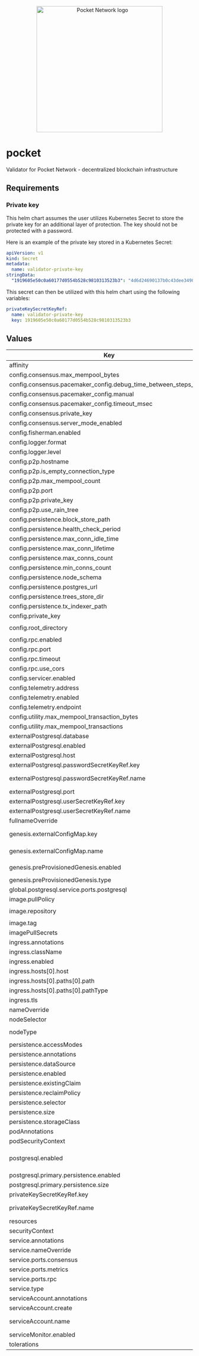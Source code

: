 <div align="center">
  <a href="https://www.pokt.network">
    <img src="https://user-images.githubusercontent.com/2219004/151564884-212c0e40-3bfa-412e-a341-edb54b5f1498.jpeg" alt="Pocket Network logo" width="340"/>
  </a>
</div>

# pocket

Validator for Pocket Network - decentralized blockchain infrastructure

## Requirements

### Private key

This helm chart assumes the user utilizes Kubernetes Secret to store the private key for an additional layer of protection. The key should not be protected with a password.

Here is an example of the private key stored in a Kubernetes Secret:

```yaml
apiVersion: v1
kind: Secret
metadata:
  name: validator-private-key
stringData:
  "1919605e50c0a60177d0554b528c9810313523b3": "4d6d24690137b0c43dee3490cafa4ca49cc1c4facdd1a73be1255a5b752223dc2b7672ea2493dcdd0efc6c6caf1073c4f3ff8508c686031e2d1244c02f0b900d"
```

This secret can then be utilized with this helm chart using the following variables:

```yaml
privateKeySecretKeyRef:
  name: validator-private-key
  key: 1919605e50c0a60177d0554b528c9810313523b3
```

## Values

| Key                                                             | Type   | Default                               | Description                                                                                                                                           |
| --------------------------------------------------------------- | ------ | ------------------------------------- | ----------------------------------------------------------------------------------------------------------------------------------------------------- |
| affinity                                                        | object | `{}`                                  |                                                                                                                                                       |
| config.consensus.max_mempool_bytes                              | int    | `500000000`                           |                                                                                                                                                       |
| config.consensus.pacemaker_config.debug_time_between_steps_msec | int    | `1000`                                |                                                                                                                                                       |
| config.consensus.pacemaker_config.manual                        | bool   | `true`                                |                                                                                                                                                       |
| config.consensus.pacemaker_config.timeout_msec                  | int    | `10000`                               |                                                                                                                                                       |
| config.consensus.private_key                                    | string | `""`                                  |                                                                                                                                                       |
| config.consensus.server_mode_enabled                            | bool   | `true`                                |                                                                                                                                                       |
| config.fisherman.enabled                                        | bool   | `false`                               |                                                                                                                                                       |
| config.logger.format                                            | string | `"json"`                              |                                                                                                                                                       |
| config.logger.level                                             | string | `"debug"`                             |                                                                                                                                                       |
| config.p2p.hostname                                             | string | `""`                                  |                                                                                                                                                       |
| config.p2p.is_empty_connection_type                             | bool   | `false`                               |                                                                                                                                                       |
| config.p2p.max_mempool_count                                    | int    | `100000`                              |                                                                                                                                                       |
| config.p2p.port                                                 | int    | `42069`                               |                                                                                                                                                       |
| config.p2p.private_key                                          | string | `""`                                  |                                                                                                                                                       |
| config.p2p.use_rain_tree                                        | bool   | `true`                                |                                                                                                                                                       |
| config.persistence.block_store_path                             | string | `"/pocket/data/block-store"`          |                                                                                                                                                       |
| config.persistence.health_check_period                          | string | `"30s"`                               |                                                                                                                                                       |
| config.persistence.max_conn_idle_time                           | string | `"1m"`                                |                                                                                                                                                       |
| config.persistence.max_conn_lifetime                            | string | `"5m"`                                |                                                                                                                                                       |
| config.persistence.max_conns_count                              | int    | `50`                                  |                                                                                                                                                       |
| config.persistence.min_conns_count                              | int    | `1`                                   |                                                                                                                                                       |
| config.persistence.node_schema                                  | string | `"pocket"`                            |                                                                                                                                                       |
| config.persistence.postgres_url                                 | string | `""`                                  |                                                                                                                                                       |
| config.persistence.trees_store_dir                              | string | `"/pocket/data/trees"`                |                                                                                                                                                       |
| config.persistence.tx_indexer_path                              | string | `"/pocket/data/tx-indexer"`           |                                                                                                                                                       |
| config.private_key                                              | string | `""`                                  |                                                                                                                                                       |
| config.root_directory                                           | string | `"/go/src/github.com/pocket-network"` |                                                                                                                                                       |
| config.rpc.enabled                                              | bool   | `true`                                |                                                                                                                                                       |
| config.rpc.port                                                 | string | `"50832"`                             |                                                                                                                                                       |
| config.rpc.timeout                                              | int    | `30000`                               |                                                                                                                                                       |
| config.rpc.use_cors                                             | bool   | `false`                               |                                                                                                                                                       |
| config.servicer.enabled                                         | bool   | `false`                               |                                                                                                                                                       |
| config.telemetry.address                                        | string | `"0.0.0.0:9000"`                      |                                                                                                                                                       |
| config.telemetry.enabled                                        | bool   | `true`                                |                                                                                                                                                       |
| config.telemetry.endpoint                                       | string | `"/metrics"`                          |                                                                                                                                                       |
| config.utility.max_mempool_transaction_bytes                    | int    | `1073741824`                          |                                                                                                                                                       |
| config.utility.max_mempool_transactions                         | int    | `9000`                                |                                                                                                                                                       |
| externalPostgresql.database                                     | string | `""`                                  | name of the external database                                                                                                                         |
| externalPostgresql.enabled                                      | bool   | `false`                               | use external postgres database                                                                                                                        |
| externalPostgresql.host                                         | string | `""`                                  | host of the external database                                                                                                                         |
| externalPostgresql.passwordSecretKeyRef.key                     | string | `""`                                  | key in the Secret that contains the database password                                                                                                 |
| externalPostgresql.passwordSecretKeyRef.name                    | string | `""`                                  | name of the Secret in the same namespace that contains the database password                                                                          |
| externalPostgresql.port                                         | int    | `5432`                                | port of the external database                                                                                                                         |
| externalPostgresql.userSecretKeyRef.key                         | string | `""`                                  | key in the Secret that contains the database user                                                                                                     |
| externalPostgresql.userSecretKeyRef.name                        | string | `""`                                  | name of the Secret in the same namespace that contains the database user                                                                              |
| fullnameOverride                                                | string | `""`                                  |                                                                                                                                                       |
| genesis.externalConfigMap.key                                   | string | `""`                                  | Key in the ConfigMap that contains the genesis file, only used if `genesis.preProvisionedGenesis.enabled` is false                                    |
| genesis.externalConfigMap.name                                  | string | `""`                                  | Name of the ConfigMap that contains the genesis file, only used if `genesis.preProvisionedGenesis.enabled` is false                                   |
| genesis.preProvisionedGenesis.enabled                           | bool   | `true`                                | Use genesis file supplied by the Helm chart, of false refer to `genesis.externalConfigMap`                                                            |
| genesis.preProvisionedGenesis.type                              | string | `"devnet"`                            | Type of the genesis file to use, can be `devnet`, `testnet`, `mainnet`                                                                                |
| global.postgresql.service.ports.postgresql                      | string | `"5432"`                              |                                                                                                                                                       |
| image.pullPolicy                                                | string | `"IfNotPresent"`                      | image pull policy                                                                                                                                     |
| image.repository                                                | string | `"ghcr.io/pokt-network/pocket-v1"`    | image repository                                                                                                                                      |
| image.tag                                                       | string | `"latest"`                            | image tag                                                                                                                                             |
| imagePullSecrets                                                | list   | `[]`                                  | image pull secrets                                                                                                                                    |
| ingress.annotations                                             | object | `{}`                                  |                                                                                                                                                       |
| ingress.className                                               | string | `""`                                  |                                                                                                                                                       |
| ingress.enabled                                                 | bool   | `false`                               | enable ingress for RPC port                                                                                                                           |
| ingress.hosts[0].host                                           | string | `"chart-example.local"`               |                                                                                                                                                       |
| ingress.hosts[0].paths[0].path                                  | string | `"/"`                                 |                                                                                                                                                       |
| ingress.hosts[0].paths[0].pathType                              | string | `"ImplementationSpecific"`            |                                                                                                                                                       |
| ingress.tls                                                     | list   | `[]`                                  |                                                                                                                                                       |
| nameOverride                                                    | string | `""`                                  |                                                                                                                                                       |
| nodeSelector                                                    | object | `{}`                                  |                                                                                                                                                       |
| nodeType                                                        | string | `"full"`                              | type of the blockchain node to run. Can be either `full`, `validator`, `servicer`, `fishermen`                                                        |
| persistence.accessModes                                         | list   | `["ReadWriteOnce"]`                   | persistent Volume Access Modes                                                                                                                        |
| persistence.annotations                                         | object | `{}`                                  | annotations of the persistent volume claim                                                                                                            |
| persistence.dataSource                                          | object | `{}`                                  | custom data source of the persistent volume claim                                                                                                     |
| persistence.enabled                                             | bool   | `true`                                | enable persistent volume claim                                                                                                                        |
| persistence.existingClaim                                       | string | `""`                                  | name of an existing PVC to use for persistence                                                                                                        |
| persistence.reclaimPolicy                                       | string | `"Delete"`                            | persistent volume reclaim policy                                                                                                                      |
| persistence.selector                                            | object | `{}`                                  | selector to match an existing Persistent Volume                                                                                                       |
| persistence.size                                                | string | `"8Gi"`                               | size of the persistent volume claim                                                                                                                   |
| persistence.storageClass                                        | string | `""`                                  | storage class of the persistent volume claim                                                                                                          |
| podAnnotations                                                  | object | `{}`                                  | pod annotations                                                                                                                                       |
| podSecurityContext                                              | object | `{}`                                  |                                                                                                                                                       |
| postgresql.enabled                                              | bool   | `true`                                | deploy postgresql database automatically. Refer to https://github.com/bitnami/charts/blob/main/bitnami/postgresql/values.yaml for additional options. |
| postgresql.primary.persistence.enabled                          | bool   | `false`                               | enable persistent volume claim for PostgreSQL                                                                                                         |
| postgresql.primary.persistence.size                             | string | `"8Gi"`                               | size of the persistent volume claim for PostgreSQL                                                                                                    |
| privateKeySecretKeyRef.key                                      | string | `""`                                  | REQUIRED. Key in the Secret that contains the private key of the node                                                                                 |
| privateKeySecretKeyRef.name                                     | string | `""`                                  | REQUIRED. Name of the Secret in the same namespace that contains the private key of the node                                                          |
| resources                                                       | object | `{}`                                  | resources limits and requests                                                                                                                         |
| securityContext                                                 | object | `{}`                                  |                                                                                                                                                       |
| service.annotations                                             | object | `{}`                                  | service annotations                                                                                                                                   |
| service.nameOverride                                            | string | `""`                                  |                                                                                                                                                       |
| service.ports.consensus                                         | int    | `42069`                               | consensus port of the node                                                                                                                            |
| service.ports.metrics                                           | int    | `9000`                                | OpenTelemetry metrics port of the node                                                                                                                |
| service.ports.rpc                                               | int    | `50832`                               | rpc port of the node                                                                                                                                  |
| service.type                                                    | string | `"ClusterIP"`                         | service type                                                                                                                                          |
| serviceAccount.annotations                                      | object | `{}`                                  | Annotations to add to the service account                                                                                                             |
| serviceAccount.create                                           | bool   | `true`                                | Specifies whether a service account should be created                                                                                                 |
| serviceAccount.name                                             | string | `""`                                  | The name of the service account to use. If not set and create is true, a name is generated using the fullname template                                |
| serviceMonitor.enabled                                          | bool   | `false`                               | enable service monitor                                                                                                                                |
| tolerations                                                     | list   | `[]`                                  |                                                                                                                                                       |
